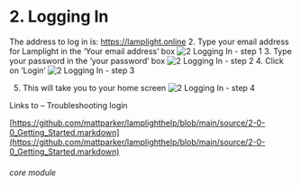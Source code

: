 # 2. Logging In


The address to log in is: https://lamplight.online
2. Type your email address for Lamplight in the ‘Your email address’ box
![2 Logging In - step 1](2_Logging_In_im_1.png)
3. Type your password in the ‘your password’ box
![2 Logging In - step 2](2_Logging_In_im_2.png)
4. Click on ‘Login’
![2 Logging In - step 3](2_Logging_In_im_3.png)

5. This will take you to your home screen
![2 Logging In - step 4](2_Logging_In_im_4.png)

Links to – Troubleshooting login

[https://github.com/mattparker/lamplighthelp/blob/main/source/2-0-0_Getting_Started.markdown](https://github.com/mattparker/lamplighthelp/blob/main/source/2-0-0_Getting_Started.markdown)


###### core module